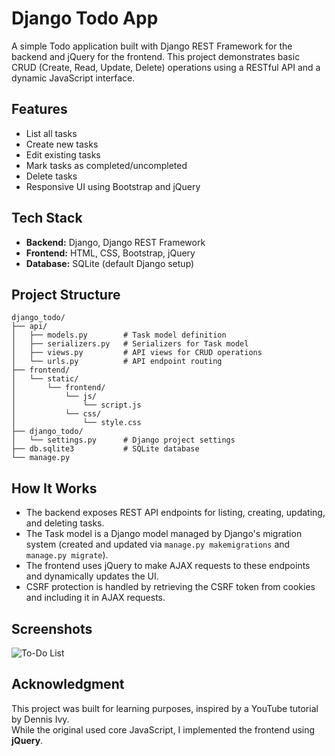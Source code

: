 # Django Todo App

A simple Todo application built with Django REST Framework for the backend and jQuery for the frontend. This project demonstrates basic CRUD (Create, Read, Update, Delete) operations using a RESTful API and a dynamic JavaScript interface.

## Features

- List all tasks
- Create new tasks
- Edit existing tasks
- Mark tasks as completed/uncompleted
- Delete tasks
- Responsive UI using Bootstrap and jQuery

## Tech Stack

- **Backend:** Django, Django REST Framework
- **Frontend:** HTML, CSS, Bootstrap, jQuery
- **Database:** SQLite (default Django setup)

## Project Structure

```
django_todo/
├── api/
│   ├── models.py        # Task model definition
│   ├── serializers.py   # Serializers for Task model
│   ├── views.py         # API views for CRUD operations
│   └── urls.py          # API endpoint routing
├── frontend/
│   └── static/
│       └── frontend/
│           └── js/
│               └── script.js
│           └── css/
│               └── style.css
├── django_todo/
│   └── settings.py      # Django project settings
├── db.sqlite3           # SQLite database
└── manage.py
```

## How It Works

- The backend exposes REST API endpoints for listing, creating, updating, and deleting tasks.
- The Task model is a Django model managed by Django's migration system (created and updated via `manage.py makemigrations` and `manage.py migrate`).
- The frontend uses jQuery to make AJAX requests to these endpoints and dynamically updates the UI.
- CSRF protection is handled by retrieving the CSRF token from cookies and including it in AJAX requests.


## Screenshots
![To-Do List](https://github.com/user-attachments/assets/67d1c9a0-0780-46dd-84d5-9f51be2aa891)



## Acknowledgment
This project was built for learning purposes, inspired by a YouTube tutorial by Dennis Ivy.  
While the original used core JavaScript, I implemented the frontend using **jQuery**.

